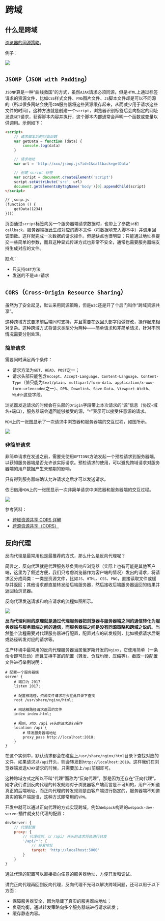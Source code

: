# 跨域

## 什么是跨域

[浏览器的同源策略](https://developer.mozilla.org/zh-CN/docs/Web/Security/Same-origin_policy)。

例子：

![](/skill-blog/img/0019.png)

## `JSONP`（`JSON with Padding`）

`JSONP`算是一种“曲线救国”的方式，虽然`AJAX`请求必须同源，但是`HTML`上通过标签请求的资源文件，比如`CSS`样式文件、`PNG`图片文件、`JS`脚本文件却是可以不同源的（所以很多网站会使用`CDN`服务器将这些资源缓存起来，从而减少用于请求这些文件的时间）。这种方法就是创建一个`script`，浏览器识别标签后会向指定的网址发送`GET`请求，获得脚本内容并执行，这个脚本内部通常会声明一个函数或变量以供调用。示例如下：

```html
<script>
    // 请求脚本后的回调函数
    var getData = function (data) {
        console.log(data)
    }

    // 请求地址
    var url = 'http://xxx/jsonp.js?id=1&callback=getData'

    // 创建 script 标签
    var script = document.createElement('script')
    script.setAttribute('src', url)
    document.getElementsByTagName('body')[0].appendChild(script)
</script>

// jsonp.js
(function () {
    getData(1234)
}())
```

页面通过`script`标签向另一个服务器端请求数据时，也带上了参数`id`和`callback`，服务器端据此生成对应的脚本文件（将数据填充入脚本中）并调用回调函数。这样就完成一次数据的请求操作。但是缺点也很明显：只能通过地址栏提交一些简单的参数，而且这种显式传递方式也非常不安全，通常也需要服务器端支持生成对应的文件。

缺点：

- 只支持`GET`方法
- 发送的不是`xhr`请求

## `CORS`（`Cross-Origin Resource Sharing`）

虽然为了安全起见，默认采用同源策略，但是`W3C`还是开了个后门叫作“跨域资源共享”。

这种跨域方式要求前后端同时支持，并且需要在返回头部字段做修改，操作起来相对复杂。这种跨域方式将请求类型分为两种——简单请求和非简单请求，针对不同情况需要分别处理。

### 简单请求

需要同时满足两个条件：

- 请求方法为`GET`、`HEAD`、`POST`之一；
- 请求头部只能包含`Accept`、`Accept-Language`、`Content-Language`、`Content-Type`（值只能为`text/plain`、`multipart/form-data`、`application/x-www-form-urlencoded`之一）、`DPR`、`Downlink`、`Save-Data`、`Viewport-Width`、`Width`这些字段。

浏览器发送请求的时候会在头部的`Origin`字段带上本次请求的“源”信息（协议`+`域名`+`端口），服务器端会返回能够接受的源，“`*`”表示可以接受任意源的请求。

`MDN`上的一张图显示了一次请求中浏览器和服务器端的交互过程，如图所示。

![](/skill-blog/img/0025.png)

### 非简单请求

非简单请求在发送之前，需要先使用`OPTIONS`方法发起一个预检请求到服务器端，以获知服务器端是否允许该实际请求。预检请求的使用，可以避免跨域请求对服务器端的用户数据产生未预期的影响。

只有得到服务器端确认允许请求之后才可以发送请求。

依旧借用`MDN`上的一张图显示一次非简单请求中浏览器和服务器端的交互过程。

![](/skill-blog/img/0026.png)

参考资料：

- [跨域资源共享 CORS 详解](http://www.ruanyifeng.com/blog/2016/04/cors.html)
- [跨源资源共享（CORS）](https://developer.mozilla.org/zh-CN/docs/Web/HTTP/CORS)

## 反向代理

反向代理是最常用也是最推荐的方式，那么什么是反向代理呢？

简言之，反向代理就是代理服务器负责响应浏览器（实际上也有可能是其他客户端，这里为了叙述方便，我们只考虑浏览器作为客户端的情况）发出的请求，将请求区分成两类：一类是资源文件，比如`JS`、`HTML`、`CSS`、`PNG`，直接读取文件或缓存并返回；其他请求都直接转发给后端服务器，然后接收后端服务器返回的结果并返回给浏览器。

反向代理发送请求和响应请求的流程如图所示。

![](/skill-blog/img/0027.png)

**反向代理利用的原理就是通过代理服务器把浏览器与服务器端之间的通信转化为服务器端与服务器端之间的通信，而服务器端之间是没有同源策略和跨域之说的**。当然整个流程需要对代理服务器进行配置，配置对应的转发规则，比如根据请求后缀或路径转发对应的请求等。

生产环境中最常用的反向代理服务器当属俄罗斯开发的`Nginx`，它使用简单（一条命令即可启动）而且支持丰富的配置（转发、负载均衡、压缩等）。截取一段配置文件进行举例说明：

```
# 配置一个服务器端
server {
    # 端口为 2017
    listen 2017;

    # 配置根路径，资源文件请求将会在此目录下查找
    root /usr/share/nginx/html;

    # 网站根路径请求返回的文件
    index index.html;

    # 规则，对以 /api 开头的请求进行操作
    location /api {
        # 转发服务器端地址
        proxy_pass http://localhost:2018;
    }
}
```

在这个实例中，默认请求都会在磁盘上`/usr/share/nginx/html`目录下查找对应的文件，如果请求以`/api`开头，则会转发到`http://localhost:2018`。这样我们在浏览器端发送`AJAX`请求的时候，只需要加上`/api`前缀即可。

这种跨域方式之所以不叫“代理”而称为“反向代理”，那是因为还存在“正向代理”。刚才我们讲到反向代理的转发规则对于浏览器客户端而言是不可知的，用户不知道真正的后端地址，而正向代理的转发规则是由客户端进行指定的，服务器端不知道真实的客户端是谁，这种方式即常用的`VPN`。

开发中就可以通过正向代理的方式实现跨域。例如`Webpack`构建的`webpack-dev-server`插件就支持代理的配置：

```js
devServer: {
    // 代理配置
    proxy: {
        // 代理规则，以 /api/ 开头的请求将会进行转发
        '/api/*': {
            // 转发地址
            target: 'http://localhost:5000'
        }
    }
}
```

通过代理的配置可以直接指向任意的服务器地址，方便开发和调试。

讲完正向代理再回到反向代理，反向代理不光可以解决跨域问题，还可以用于以下方面：

- 保障服务器安全，因为隐藏了真实的服务器端地址；
- 负载均衡，通过转发策略向多个服务器端进行请求转发；
- 缓存静态内容。

